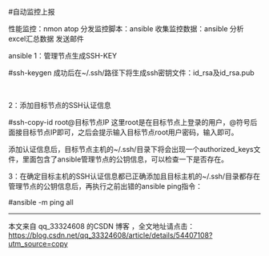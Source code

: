 #自动监控上报


性能监控：nmon atop
分发监控脚本：ansible
收集监控数据：ansible
分析excel汇总数据
发送邮件


ansible
1：管理节点生成SSH-KEY

#ssh-keygen
成功后在~/.ssh/路径下将生成ssh密钥文件：id_rsa及id_rsa.pub

 

2：添加目标节点的SSH认证信息

#ssh-copy-id root@目标节点IP
这里root是在目标节点上登录的用户，@符号后面接目标节点IP即可，之后会提示输入目标节点root用户密码，输入即可。

添加认证信息后，目标节点主机的~/.ssh/目录下将会出现一个authorized_keys文件，里面包含了ansible管理节点的公钥信息，可以检查一下是否存在。

3：在确定目标主机的SSH认证信息都已正确添加且目标主机的~/.ssh/目录都存在管理节点的公钥信息后，再执行之前出错的ansible ping指令：

#ansible -m ping all

---------------------

本文来自 qq_33324608 的CSDN 博客 ，全文地址请点击：https://blog.csdn.net/qq_33324608/article/details/54407108?utm_source=copy 
